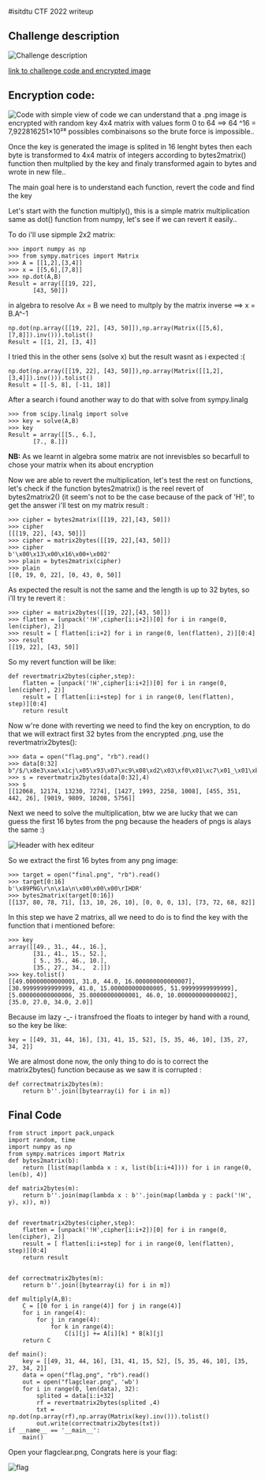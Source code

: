 #isitdtu CTF 2022 writeup

## Challenge description
![Challenge description](assets/description.png)




[link to challenge code and encrypted image](https://drive.google.com/drive/folders/1aTt8bHBiIwy_w0JFnnpCPsrNJqFn4MoB)




## Encryption code:
![Code](assets/Code.png)
with simple view of code we can understand that a .png image is encrypted with random key 4x4 matrix
with values form 0 to 64 ==> 64 ^16 = 7,922816251×10²⁸ possibles combinaisons so the brute force is impossible..

Once the key is generated the image is splited in 16 lenght bytes then each byte is transformed to
4x4 matrix of integers according to bytes2matrix() function then multplied by the key and finaly transformed again to bytes and wrote in new file..

The main goal here is to understand each function, revert the code and find the key

Let's start with the function multiply(), this is a simple matrix multiplication same as dot() function from numpy, let's see if we can revert it easily..

To do i'll use sipmple 2x2 matrix:
```
>>> import numpy as np
>>> from sympy.matrices import Matrix
>>> A = [[1,2],[3,4]]
>>> x = [[5,6],[7,8]]
>>> np.dot(A,B)
Result = array([[19, 22],
       [43, 50]])

```
in algebra to resolve Ax = B we need to multply by the matrix inverse ==> x = B.A^-1

```
np.dot(np.array([[19, 22], [43, 50]]),np.array(Matrix([[5,6],[7,8]]).inv())).tolist()
Result = [[1, 2], [3, 4]]

```

I tried this in the other sens (solve x) but the result wasnt as i expected :( 

```
np.dot(np.array([[19, 22], [43, 50]]),np.array(Matrix([[1,2],[3,4]]).inv())).tolist()
Result = [[-5, 8], [-11, 18]]

```

After a search i found another way to do that with solve from sympy.linalg

```
>>> from scipy.linalg import solve
>>> key = solve(A,B)
>>> key
Result = array([[5., 6.],
       [7., 8.]])

```

**NB:** As we learnt in algebra some matrix are not inrevisbles so becarfull to chose your matrix when its about encryption


Now we are able to revert the multiplication, let's test the rest on functions, let's check if the function bytes2matrix() is the reel revert of bytes2matrix2() (it seem's not to be the case because of the pack of 'H!', to get the answer i'll test on my matrix result :

```
>>> cipher = bytes2matrix([[19, 22],[43, 50]])
>>> cipher
[[[19, 22], [43, 50]]]
>>> cipher = matrix2bytes([[19, 22],[43, 50]])
>>> cipher
b'\x00\x13\x00\x16\x00+\x002'
>>> plain = bytes2matrix(cipher)
>>> plain
[[0, 19, 0, 22], [0, 43, 0, 50]]
```

As expected the result is not the same and the length is up to 32 bytes, so i'll try te revert it : 

```
>>> cipher = matrix2bytes([[19, 22],[43, 50]])
>>> flatten = [unpack('!H',cipher[i:i+2])[0] for i in range(0, len(cipher), 2)]
>>> result = [ flatten[i:i+2] for i in range(0, len(flatten), 2)][0:4]
>>> result
[[19, 22], [43, 50]]

```

So my revert function will be like:

```
def revertmatrix2bytes(cipher,step):
	flatten = [unpack('!H',cipher[i:i+2])[0] for i in range(0, len(cipher), 2)]
	result = [ flatten[i:i+step] for i in range(0, len(flatten), step)][0:4]
	return result
```

Now w're done with reverting we need to find the key on encryption, to do that we will extract first 32 bytes from the encrypted .png, use the revertmatrix2bytes():


```
>>> data = open("flag.png", "rb").read()
>>> data[0:32]
b"/$/\x8e3\xae\x1cj\x05\x93\x07\xc9\x08\xd2\x03\xf0\x01\xc7\x01_\x01\xba\x00\x1a#;&Q'\xe0\x16|"
>>> s = revertmatrix2bytes(data[0:32],4)
>>> s
[[12068, 12174, 13230, 7274], [1427, 1993, 2258, 1008], [455, 351, 442, 26], [9019, 9809, 10208, 5756]]
```


Next we need to solve the multiplication, btw we are lucky that we can guess the first 16 bytes from the png because the headers of pngs is alays the same :)

![Header with hex editeur](assets/header.png)

So we extract the first 16 bytes from any png image:

```
>>> target = open("final.png", "rb").read()
>>> target[0:16]
b'\x89PNG\r\n\x1a\n\x00\x00\x00\rIHDR'
>>> bytes2matrix(target[0:16])
[[137, 80, 78, 71], [13, 10, 26, 10], [0, 0, 0, 13], [73, 72, 68, 82]]
```


In this step we have 2 matrixs, all we need to do is to find the key with the function that i mentioned before:

```
>>> key
array([[49., 31., 44., 16.],
       [31., 41., 15., 52.],
       [ 5., 35., 46., 10.],
       [35., 27., 34.,  2.]])
>>> key.tolist()
[[49.00000000000001, 31.0, 44.0, 16.000000000000007], [30.99999999999999, 41.0, 15.000000000000005, 51.99999999999999], [5.000000000000006, 35.00000000000001, 46.0, 10.000000000000002], [35.0, 27.0, 34.0, 2.0]]
```

Because im lazy -_- i transfroed the floats to integer by hand with a round, so the key be like:

```
key = [[49, 31, 44, 16], [31, 41, 15, 52], [5, 35, 46, 10], [35, 27, 34, 2]]
```

We are almost done now, the only thing to do is to correct the matrix2bytes() function because as we saw it is corrupted :

```
def correctmatrix2bytes(m):
	return b''.join([bytearray(i) for i in m])
```

## Final Code
```
from struct import pack,unpack
import random, time
import numpy as np
from sympy.matrices import Matrix
def bytes2matrix(b):
	return [list(map(lambda x : x, list(b[i:i+4]))) for i in range(0, len(b), 4)]

def matrix2bytes(m):
	return b''.join(map(lambda x : b''.join(map(lambda y : pack('!H', y), x)), m))


def revertmatrix2bytes(cipher,step):
	flatten = [unpack('!H',cipher[i:i+2])[0] for i in range(0, len(cipher), 2)]
	result = [ flatten[i:i+step] for i in range(0, len(flatten), step)][0:4]
	return result


def correctmatrix2bytes(m):
	return b''.join([bytearray(i) for i in m])

def multiply(A,B):
	C = [[0 for i in range(4)] for j in range(4)]
	for i in range(4):
		for j in range(4):
			for k in range(4):
				C[i][j] += A[i][k] * B[k][j]
	return C

def main():
	key = [[49, 31, 44, 16], [31, 41, 15, 52], [5, 35, 46, 10], [35, 27, 34, 2]]
	data = open("flag.png", "rb").read()
	out = open("flagclear.png", 'wb')
	for i in range(0, len(data), 32):
		splited = data[i:i+32]
		rf = revertmatrix2bytes(splited ,4)
		txt = np.dot(np.array(rf),np.array(Matrix(key).inv())).tolist()		
		out.write(correctmatrix2bytes(txt))
if __name__ == '__main__':
    main()

```


Open your flagclear.png, Congrats here is your flag: 

![flag](assets/flagclear.png)
